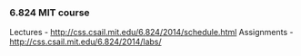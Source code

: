 ### 6.824 MIT course

Lectures - http://css.csail.mit.edu/6.824/2014/schedule.html
Assignments - http://css.csail.mit.edu/6.824/2014/labs/


